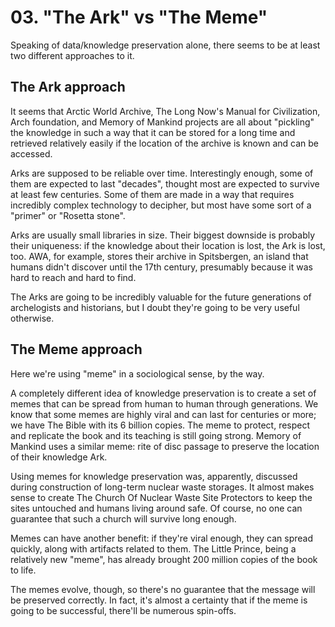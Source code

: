 # 03. "The Ark" vs "The Meme"

Speaking of data/knowledge preservation alone, there seems to be at least
two different approaches to it.

## The Ark approach
It seems that Arctic World Archive, The Long Now's Manual for Civilization, Arch 
foundation, and Memory of Mankind projects are all about "pickling" the knowledge 
in such a way that
it can be stored for a long time and retrieved relatively easily if the 
location of the archive is known and can be accessed.

Arks are supposed to be reliable over time. Interestingly enough, some of them are 
expected to last "decades", thought most are expected to survive at least few centuries.
Some of them are made in a way that requires incredibly complex technology to 
decipher, but most have some sort of a "primer" or "Rosetta stone".

Arks are usually small libraries in size. Their biggest downside is probably their
uniqueness: if the knowledge about their location is lost, the Ark is lost, too.
AWA, for example, stores their archive in Spitsbergen, an island that humans didn't
discover until the 17th century, presumably because it was hard to reach and hard to
find.

The Arks are going to be incredibly valuable for the future generations of
archelogists and historians, but I doubt they're going to be very useful otherwise.

## The Meme approach

Here we're using "meme" in a sociological sense, by the way.

A completely different idea of knowledge preservation is to create a set of memes
that can be spread from human to human through generations. We know that some memes
are highly viral and can last for centuries or more; we have The Bible with its 6 billion 
copies. The meme to protect, respect and replicate the book and its teaching is still
going strong. Memory of Mankind uses a similar meme: rite of disc passage to preserve 
the location of their knowledge Ark.

Using memes for knowledge preservation was, apparently, discussed during construction
of long-term nuclear waste storages. It almost makes sense to create The Church Of
Nuclear Waste Site Protectors to keep the sites untouched and humans living around
safe. Of course, no one can guarantee that such a church will survive long enough.

Memes can have another benefit: if they're viral enough, they can spread quickly,
along with artifacts related to them. The Little Prince, being a relatively new
"meme", has already brought 200 million copies of the book to life.

The memes evolve, though, so there's no guarantee that the message will be preserved
correctly. In fact, it's almost a certainty that if the meme is going to be 
successful, there'll be numerous spin-offs.
